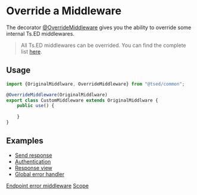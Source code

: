 # Override a Middleware

The decorator [@OverrideMiddleware](api/common/mvc/overridemiddleware.md) gives you the ability to 
override some internal Ts.ED middlewares.

> All Ts.ED middlewares can be overrided. You can find the complete list [here](api/index.md?query=keywords_Middleware|type_class).

## Usage

```typescript
import {OriginalMiddlware, OverrideMiddleware} from "@tsed/common";

@OverrideMiddleware(OriginalMiddlware)
export class CustomMiddleware extends OriginalMiddlware {
    public use() {
        
    }
}
```

## Examples

* [Send response](docs/middlewares/override/send-response.md)
* [Authentication](docs/middlewares/override/authentication.md)
* [Response view](docs/middlewares/override/response-view.md)
* [Global error handler](docs/middlewares/override/global-error-handler.md)


<div class="guide-links">
<a href="#/docs/middlewares/endpoint-error-middleware">Endpoint error middleware</a>
<a href="#/docs/scope">Scope</a>
</div>
